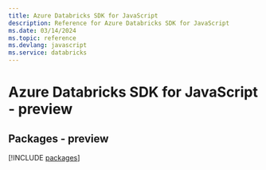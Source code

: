 ```yaml
---
title: Azure Databricks SDK for JavaScript
description: Reference for Azure Databricks SDK for JavaScript
ms.date: 03/14/2024
ms.topic: reference
ms.devlang: javascript
ms.service: databricks
---
```

# Azure Databricks SDK for JavaScript - preview
## Packages - preview
[!INCLUDE [packages](databricks-index.md)]